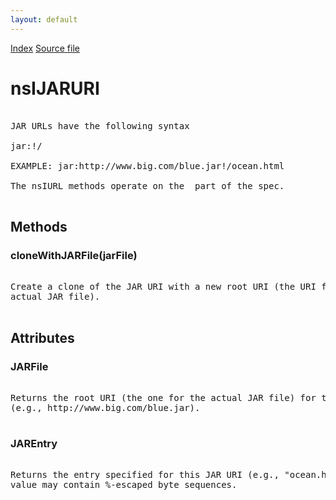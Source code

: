 ```yaml
---
layout: default
---
```

<div id='links'><a href="../index.html">Index</a>
<a href="http://dxr.mozilla.org/mozilla-central/source/modules/libjar/nsIJARURI.idl">Source file</a>
</div>

# nsIJARURI #
<pre>  
JAR URLs have the following syntax  
  
jar:<jar-file-uri>!/<jar-entry>  
  
EXAMPLE: jar:http://www.big.com/blue.jar!/ocean.html  
  
The nsIURL methods operate on the <jar-entry> part of the spec.  
  
</pre>
## Methods ##

### cloneWithJARFile(jarFile) ###
<pre>  
Create a clone of the JAR URI with a new root URI (the URI for the  
actual JAR file).  
  
</pre>
## Attributes ##

### JARFile ###
<pre>  
Returns the root URI (the one for the actual JAR file) for this JAR  
(e.g., http://www.big.com/blue.jar).  
  
</pre>
### JAREntry ###
<pre>  
Returns the entry specified for this JAR URI (e.g., "ocean.html").  This  
value may contain %-escaped byte sequences.  
  
</pre>